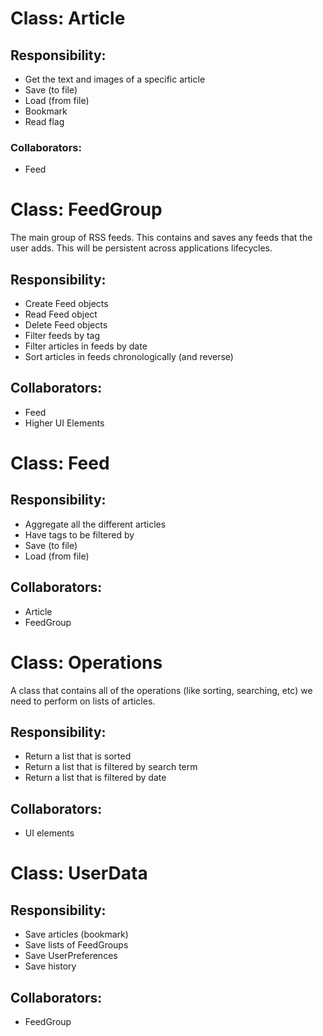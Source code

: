 # Class: Article

## Responsibility:

- Get the text and images of a specific article
- Save (to file)
- Load (from file)
- Bookmark
- Read flag

### Collaborators:

- Feed

# Class: FeedGroup

The main group of RSS feeds. This contains and saves any feeds that the user adds. This will be persistent across applications lifecycles.

## Responsibility:

- Create Feed objects
- Read Feed object
- Delete Feed objects
- Filter feeds by tag
- Filter articles in feeds by date
- Sort articles in feeds chronologically (and reverse)

## Collaborators:

- Feed
- Higher UI Elements

# Class: Feed

## Responsibility:

- Aggregate all the different articles
- Have tags to be filtered by
- Save (to file)
- Load (from file)

## Collaborators:

- Article
- FeedGroup

# Class: Operations

A class that contains all of the operations (like sorting, searching, etc) we need to perform on lists of articles.

## Responsibility:

- Return a list that is sorted
- Return a list that is filtered by search term
- Return a list that is filtered by date

## Collaborators:

- UI elements

# Class: UserData

## Responsibility:

- Save articles (bookmark)
- Save lists of FeedGroups
- Save UserPreferences
- Save history

## Collaborators:

- FeedGroup
